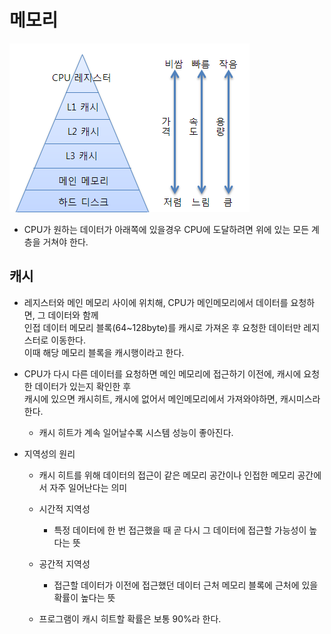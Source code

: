 # 메모리

![스택 프레임](../../images/메모리구조.png)

- CPU가 원하는 데이터가 아래쪽에 있을경우 CPU에 도달하려면 위에 있는 모든 계층을 거쳐야 한다.

## 캐시

- 레지스터와 메인 메모리 사이에 위치해, CPU가 메인메모리에서 데이터를 요청하면, 그 데이터와 함께<br>
인접 데이터 메모리 블록(64~128byte)를 캐시로 가져온 후 요청한 데이터만 레지스터로 이동한다.<br>
이때 해당 메모리 블록을 캐시행이라고 한다.

- CPU가 다시 다른 데이터를 요청하면 메인 메모리에 접근하기 이전에, 캐시에 요청한 데이터가 있는지 확인한 후<br>
캐시에 있으면 캐시히트, 캐시에 없어서 메인메모리에서 가져와야하면, 캐시미스라 한다.
    - 캐시 히트가 계속 일어날수록 시스템 성능이 좋아진다.
    
- 지역성의 원리
    - 캐시 히트를 위해 데이터의 접근이 같은 메모리 공간이나 인접한 메모리 공간에서 자주 일어난다는 의미
    
    - 시간적 지역성
        - 특정 데이터에 한 번 접근했을 때 곧 다시 그 데이터에 접근할 가능성이 높다는 뜻
    - 공간적 지역성
        - 접근할 데이터가 이전에 접근했던 데이터 근처 메모리 블록에 근처에 있을 확률이 높다는 뜻
        
    - 프로그램이 캐시 히트할 확률은 보통 90%라 한다.
